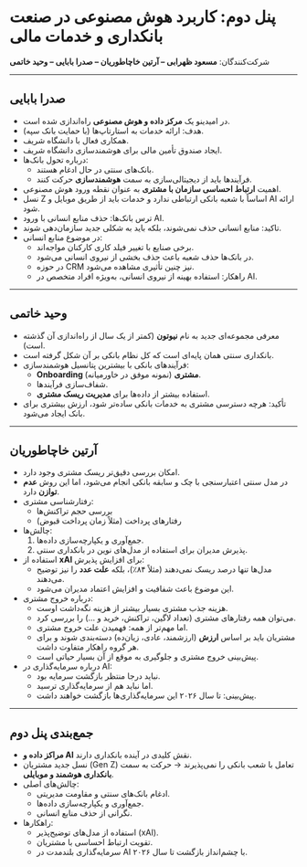 # پنل دوم: کاربرد هوش مصنوعی در صنعت بانکداری و خدمات مالی

شرکت‌کنندگان: **مسعود ظهرابی – آرتین خاچاطوریان – صدرا بابایی – وحید خاتمی**

---

## صدرا بابایی

- در امیدینو یک **مرکز داده و هوش مصنوعی** راه‌اندازی شده است.
- هدف: ارائه خدمات به استارتاپ‌ها (با حمایت بانک سپه).
- همکاری فعال با دانشگاه شریف.
- ایجاد صندوق تأمین مالی برای هوشمندسازی دانشگاه شریف.
- درباره تحول بانک‌ها:
  - بانک‌های سنتی در حال ادغام هستند.
  - فرآیندها باید از دیجیتالی‌سازی به سمت **هوشمندسازی** حرکت کنند.
- اهمیت **ارتباط احساسی سازمان با مشتری** به عنوان نقطه ورود هوش مصنوعی.
- نسل Z اساساً با شعبه بانکی ارتباطی ندارد و خدمات باید از طریق موبایل و AI ارائه شود.
- ترس بانک‌ها: حذف منابع انسانی با ورود AI.
- تاکید: منابع انسانی حذف نمی‌شوند، بلکه باید به شکلی جدید سازمان‌دهی شوند.
- در موضوع منابع انسانی:
  - برخی صنایع با تغییر فیلد کاری کارکنان مواجه‌اند.
  - در بانک‌ها حذف شعبه باعث حذف بخشی از نیروی انسانی می‌شود.
  - در حوزه CRM نیز چنین تأثیری مشاهده می‌شود.
  - راهکار: استفاده بهینه از نیروی انسانی، به‌ویژه افراد متخصص در AI.

---

## وحید خاتمی

- معرفی مجموعه‌ای جدید به نام **نیوتون** (کمتر از یک سال از راه‌اندازی آن گذشته است).
- بانکداری سنتی همان پایه‌ای است که کل نظام بانکی بر آن شکل گرفته است.
- فرآیندهای بانکی با بیشترین پتانسیل هوشمندسازی:
  - **Onboarding مشتری** (نمونه موفق در خاورمیانه).
  - شفاف‌سازی فرآیندها.
  - استفاده بیشتر از داده‌ها برای **مدیریت ریسک مشتری**.
- تأکید: هرچه دسترسی مشتری به خدمات بانکی ساده‌تر شود، ارزش بیشتری برای بانک ایجاد می‌شود.

---

## آرتین خاچاطوریان

- امکان بررسی دقیق‌تر ریسک مشتری وجود دارد.
- در مدل سنتی اعتبارسنجی با چک و سابقه بانکی انجام می‌شود، اما این روش **عدم توازن** دارد.
- رفتارشناسی مشتری:
  - بررسی حجم تراکنش‌ها
  - رفتارهای پرداخت (مثلاً زمان پرداخت قبوض)
- چالش‌ها:
  1. جمع‌آوری و یکپارچه‌سازی داده‌ها.
  2. پذیرش مدیران برای استفاده از مدل‌های نوین در بانکداری سنتی.
- استفاده از **xAI** برای افزایش پذیرش:
  - مدل‌ها تنها درصد ریسک نمی‌دهند (مثلاً ۸۴٪)، بلکه **علت عدد** را نیز توضیح می‌دهند.
  - این موضوع باعث شفافیت و افزایش اعتماد مدیران می‌شود.
- درباره خروج مشتری:
  - هزینه جذب مشتری بسیار بیشتر از هزینه نگه‌داشت اوست.
  - می‌توان همه رفتارهای مشتری (تعداد لاگین، تراکنش، خرید و …) را بررسی کرد.
  - اما مهم‌تر از همه: فهمیدن علت خروج مشتری.
  - مشتریان باید بر اساس **ارزش** (ارزشمند، عادی، زیان‌ده) دسته‌بندی شوند و برای هر گروه راهکار متفاوت داشت.
  - پیش‌بینی خروج مشتری و جلوگیری به موقع از آن بسیار حیاتی است.
- درباره سرمایه‌گذاری در AI:
  - نباید درجا منتظر بازگشت سرمایه بود.
  - اما نباید هم از سرمایه‌گذاری ترسید.
  - پیش‌بینی: تا سال ۲۰۲۶ این سرمایه‌گذاری‌ها بازگشت خواهند داشت.

---

## جمع‌بندی پنل دوم

- **مراکز داده و AI** نقش کلیدی در آینده بانکداری دارند.
- نسل جدید مشتریان (Gen Z) تعامل با شعب بانکی را نمی‌پذیرند → حرکت به سمت **بانکداری هوشمند و موبایلی**.
- چالش‌های اصلی:
  - ادغام بانک‌های سنتی و مقاومت مدیریتی.
  - جمع‌آوری و یکپارچه‌سازی داده‌ها.
  - نگرانی از حذف منابع انسانی.
- راهکارها:
  - استفاده از مدل‌های توضیح‌پذیر (xAI).
  - تقویت ارتباط احساسی با مشتریان.
  - سرمایه‌گذاری بلندمدت در AI با چشم‌انداز بازگشت تا سال ۲۰۲۶.
